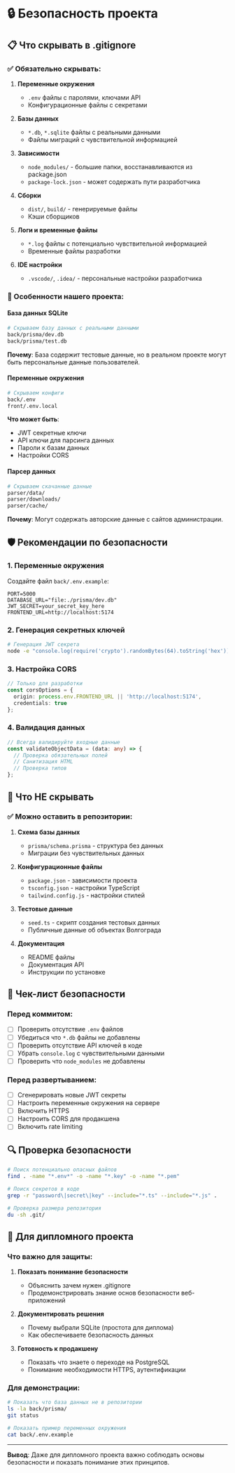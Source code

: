# 🔒 Безопасность проекта

## 📋 Что скрывать в .gitignore

### ✅ Обязательно скрывать:

1. **Переменные окружения**

   - `.env` файлы с паролями, ключами API
   - Конфигурационные файлы с секретами

2. **Базы данных**

   - `*.db`, `*.sqlite` файлы с реальными данными
   - Файлы миграций с чувствительной информацией

3. **Зависимости**

   - `node_modules/` - большие папки, восстанавливаются из package.json
   - `package-lock.json` - может содержать пути разработчика

4. **Сборки**

   - `dist/`, `build/` - генерируемые файлы
   - Кэши сборщиков

5. **Логи и временные файлы**

   - `*.log` файлы с потенциально чувствительной информацией
   - Временные файлы разработки

6. **IDE настройки**
   - `.vscode/`, `.idea/` - персональные настройки разработчика

### 🔐 Особенности нашего проекта:

#### База данных SQLite

```bash
# Скрываем базу данных с реальными данными
back/prisma/dev.db
back/prisma/test.db
```

**Почему**: База содержит тестовые данные, но в реальном проекте могут быть персональные данные пользователей.

#### Переменные окружения

```bash
# Скрываем конфиги
back/.env
front/.env.local
```

**Что может быть**:

- JWT секретные ключи
- API ключи для парсинга данных
- Пароли к базам данных
- Настройки CORS

#### Парсер данных

```bash
# Скрываем скачанные данные
parser/data/
parser/downloads/
parser/cache/
```

**Почему**: Могут содержать авторские данные с сайтов администрации.

## 🛡️ Рекомендации по безопасности

### 1. Переменные окружения

Создайте файл `back/.env.example`:

```env
PORT=5000
DATABASE_URL="file:./prisma/dev.db"
JWT_SECRET=your_secret_key_here
FRONTEND_URL=http://localhost:5174
```

### 2. Генерация секретных ключей

```bash
# Генерация JWT секрета
node -e "console.log(require('crypto').randomBytes(64).toString('hex'))"
```

### 3. Настройка CORS

```typescript
// Только для разработки
const corsOptions = {
  origin: process.env.FRONTEND_URL || 'http://localhost:5174',
  credentials: true
};
```

### 4. Валидация данных

```typescript
// Всегда валидируйте входные данные
const validateObjectData = (data: any) => {
  // Проверка обязательных полей
  // Санитизация HTML
  // Проверка типов
};
```

## 🚨 Что НЕ скрывать

### ✅ Можно оставить в репозитории:

1. **Схема базы данных**

   - `prisma/schema.prisma` - структура без данных
   - Миграции без чувствительных данных

2. **Конфигурационные файлы**

   - `package.json` - зависимости проекта
   - `tsconfig.json` - настройки TypeScript
   - `tailwind.config.js` - настройки стилей

3. **Тестовые данные**

   - `seed.ts` - скрипт создания тестовых данных
   - Публичные данные об объектах Волгограда

4. **Документация**
   - README файлы
   - Документация API
   - Инструкции по установке

## 📝 Чек-лист безопасности

### Перед коммитом:

- [ ] Проверить отсутствие `.env` файлов
- [ ] Убедиться что `*.db` файлы не добавлены
- [ ] Проверить отсутствие API ключей в коде
- [ ] Убрать `console.log` с чувствительными данными
- [ ] Проверить что `node_modules` не добавлены

### Перед развертыванием:

- [ ] Сгенерировать новые JWT секреты
- [ ] Настроить переменные окружения на сервере
- [ ] Включить HTTPS
- [ ] Настроить CORS для продакшена
- [ ] Включить rate limiting

## 🔍 Проверка безопасности

```bash
# Поиск потенциально опасных файлов
find . -name "*.env*" -o -name "*.key" -o -name "*.pem"

# Поиск секретов в коде
grep -r "password\|secret\|key" --include="*.ts" --include="*.js" .

# Проверка размера репозитория
du -sh .git/
```

## 🚀 Для дипломного проекта

### Что важно для защиты:

1. **Показать понимание безопасности**

   - Объяснить зачем нужен .gitignore
   - Продемонстрировать знание основ безопасности веб-приложений

2. **Документировать решения**

   - Почему выбрали SQLite (простота для диплома)
   - Как обеспечиваете безопасность данных

3. **Готовность к продакшену**
   - Показать что знаете о переходе на PostgreSQL
   - Понимание необходимости HTTPS, аутентификации

### Для демонстрации:

```bash
# Показать что база данных не в репозитории
ls -la back/prisma/
git status

# Показать пример переменных окружения
cat back/.env.example
```

---

**Вывод**: Даже для дипломного проекта важно соблюдать основы безопасности и показать понимание этих принципов.
